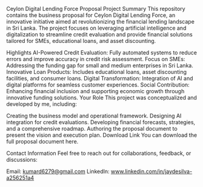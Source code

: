 Ceylon Digital Lending Force Proposal
Project Summary
This repository contains the business proposal for Ceylon Digital Lending Force, an innovative initiative aimed at revolutionizing the financial lending landscape in Sri Lanka. The project focuses on leveraging artificial intelligence and digitalization to streamline credit evaluation and provide financial solutions tailored for SMEs, educational loans, and asset discounting.

Highlights
AI-Powered Credit Evaluation: Fully automated systems to reduce errors and improve accuracy in credit risk assessment.
Focus on SMEs: Addressing the funding gap for small and medium enterprises in Sri Lanka.
Innovative Loan Products: Includes educational loans, asset discounting facilities, and consumer loans.
Digital Transformation: Integration of AI and digital platforms for seamless customer experiences.
Social Contribution: Enhancing financial inclusion and supporting economic growth through innovative funding solutions.
Your Role
This project was conceptualized and developed by me, including:

Creating the business model and operational framework.
Designing AI integration for credit evaluations.
Developing financial forecasts, strategies, and a comprehensive roadmap.
Authoring the proposal document to present the vision and execution plan.
Download Link
You can download the full proposal document here.

Contact Information
Feel free to reach out for collaborations, feedback, or discussions:

Email: kumard6279@gmail.com
LinkedIn: www.linkedin.com/in/jaydesilva-a256251a4
